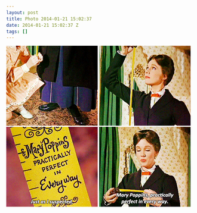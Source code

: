 ```yaml
---
layout: post
title: Photo 2014-01-21 15:02:37
date: 2014-01-21 15:02:37 Z
tags: []
---
```

![](/media/2014/01/74063465644_0.gif)
![](/media/2014/01/74063465644_1.gif)
![](/media/2014/01/74063465644_2.gif)
![](/media/2014/01/74063465644_3.gif)
